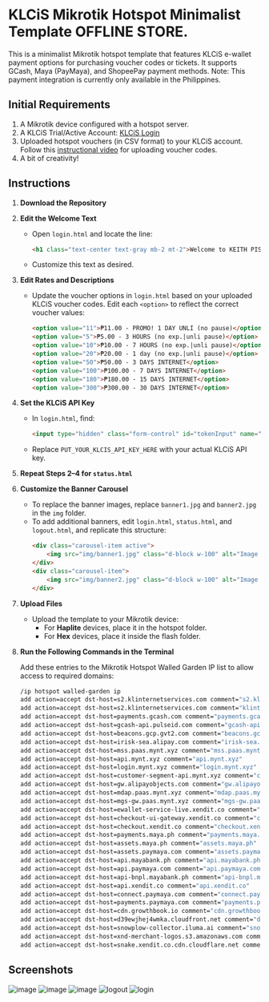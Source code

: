 # KLCiS Mikrotik Hotspot Minimalist Template OFFLINE STORE.

This is a minimalist Mikrotik hotspot template that features KLCiS e-wallet payment options for purchasing voucher codes or tickets. It supports GCash, Maya (PayMaya), and ShopeePay payment methods. Note: This payment integration is currently only available in the Philippines.

## Initial Requirements
1. A Mikrotik device configured with a hotspot server.
2. A KLCiS Trial/Active Account: [KLCiS Login](https://s2.klinternetservices.com/login)
3. Uploaded hotspot vouchers (in CSV format) to your KLCiS account. Follow this [instructional video](https://youtu.be/hSRZx8t6jJE?t=165) for uploading voucher codes.
4. A bit of creativity!

## Instructions
1. **Download the Repository**

2. **Edit the Welcome Text**
   - Open `login.html` and locate the line:
     ```html
     <h1 class="text-center text-gray mb-2 mt-2">Welcome to KEITH PISOWIFI!</h1>
     ```
   - Customize this text as desired.

3. **Edit Rates and Descriptions**
   - Update the voucher options in `login.html` based on your uploaded KLCiS voucher codes. Edit each `<option>` to reflect the correct voucher values:
     ```html
     <option value="11">₱11.00 - PROMO! 1 DAY UNLI (no pause)</option>
     <option value="5">₱5.00 - 3 HOURS (no exp.|unli pause)</option>
     <option value="10">₱10.00 - 7 HOURS (no exp.|unli pause)</option>
     <option value="20">₱20.00 - 1 day (no exp.|unli pause)</option>
     <option value="50">₱50.00 - 3 DAYS INTERNET</option>
     <option value="100">₱100.00 - 7 DAYS INTERNET</option>
     <option value="180">₱180.00 - 15 DAYS INTERNET</option>
     <option value="300">₱300.00 - 30 DAYS INTERNET</option>
     ```

4. **Set the KLCiS API Key**
   - In `login.html`, find:
     ```html
     <input type="hidden" class="form-control" id="tokenInput" name="token" value="PUT_YOUR_KLCIS_API_KEY_HERE">
     ```
   - Replace `PUT_YOUR_KLCIS_API_KEY_HERE` with your actual KLCiS API key.

5. **Repeat Steps 2–4 for `status.html`**

6. **Customize the Banner Carousel**
   - To replace the banner images, replace `banner1.jpg` and `banner2.jpg` in the `img` folder. 
   - To add additional banners, edit `login.html`, `status.html`, and `logout.html`, and replicate this structure:
     ```html
     <div class="carousel-item active">
         <img src="img/banner1.jpg" class="d-block w-100" alt="Image 1" style="border-radius: 10px; height: auto;">
     </div>
     <div class="carousel-item">
         <img src="img/banner2.jpg" class="d-block w-100" alt="Image 2" style="border-radius: 10px; height: auto;">
     </div>
     ```

7. **Upload Files**
   - Upload the template to your Mikrotik device:
     - For **Haplite** devices, place it in the hotspot folder.
     - For **Hex** devices, place it inside the flash folder.

8. **Run the Following Commands in the Terminal**
   
   Add these entries to the Mikrotik Hotspot Walled Garden IP list to allow access to required domains:

   ```bash
   /ip hotspot walled-garden ip
   add action=accept dst-host=s2.klinternetservices.com comment="s2.klinternetservices.com"
   add action=accept dst-host=s2.klinternetservices.com comment="klinternetservices.com"
   add action=accept dst-host=payments.gcash.com comment="payments.gcash.com"
   add action=accept dst-host=gcash-api.pulseid.com comment="gcash-api.pulseid.com"
   add action=accept dst-host=beacons.gcp.gvt2.com comment="beacons.gcp.gvt2.com"
   add action=accept dst-host=irisk-sea.alipay.com comment="irisk-sea.alipay.com"
   add action=accept dst-host=mss.paas.mynt.xyz comment="mss.paas.mynt.xyz"
   add action=accept dst-host=api.mynt.xyz comment="api.mynt.xyz"
   add action=accept dst-host=login.mynt.xyz comment="login.mynt.xyz"
   add action=accept dst-host=customer-segment-api.mynt.xyz comment="customer-segment-api.mynt.xyz"
   add action=accept dst-host=gw.alipayobjects.com comment="gw.alipayobjects.com"
   add action=accept dst-host=mdap.paas.mynt.xyz comment="mdap.paas.mynt.xyz"
   add action=accept dst-host=mgs-gw.paas.mynt.xyz comment="mgs-gw.paas.mynt.xyz"
   add action=accept dst-host=ewallet-service-live.xendit.co comment="ewallet-service-live.xendit.co"
   add action=accept dst-host=checkout-ui-gateway.xendit.co comment="checkout-ui-gateway.xendit.co"
   add action=accept dst-host=checkout.xendit.co comment="checkout.xendit.co"
   add action=accept dst-host=payments.maya.ph comment="payments.maya.ph"
   add action=accept dst-host=assets.maya.ph comment="assets.maya.ph"
   add action=accept dst-host=assets.paymaya.com comment="assets.paymaya.com"
   add action=accept dst-host=api.mayabank.ph comment="api.mayabank.ph"
   add action=accept dst-host=api.paymaya.com comment="api.paymaya.com"
   add action=accept dst-host=api-bnpl.mayabank.ph comment="api-bnpl.mayabank.ph"
   add action=accept dst-host=api.xendit.co comment="api.xendit.co"
   add action=accept dst-host=connect.paymaya.com comment="connect.paymaya.com"
   add action=accept dst-host=payments.paymaya.com comment="payments.paymaya.com"
   add action=accept dst-host=cdn.growthbook.io comment="cdn.growthbook.io"
   add action=accept dst-host=d39ewjhej4wmka.cloudfront.net comment="d39ewjhej4wmka.cloudfront.net"
   add action=accept dst-host=snowplow-collector.iluma.ai comment="snowplow-collector.iluma.ai"
   add action=accept dst-host=xnd-merchant-logos.s3.amazonaws.com comment="xnd-merchant-logos.s3.amazonaws.com"
   add action=accept dst-host=snake.xendit.co.cdn.cloudflare.net comment="snake.xendit.co.cdn.cloudflare.net"

## Screenshots
![image](https://github.com/user-attachments/assets/02cc4017-1ed6-45c2-b65a-b88c509c0670)
![image](https://github.com/user-attachments/assets/bf793a17-b81e-488e-85f2-293c27e47d01)
![image](https://github.com/user-attachments/assets/dff3ce96-c1d1-4bf1-b8d4-6eb129cec293)
![logout](https://github.com/user-attachments/assets/4ae8b05c-61cb-4656-8070-105cabe437d4)
![login](https://github.com/user-attachments/assets/4873320e-1f6d-45b1-bf25-510a897cc779)






